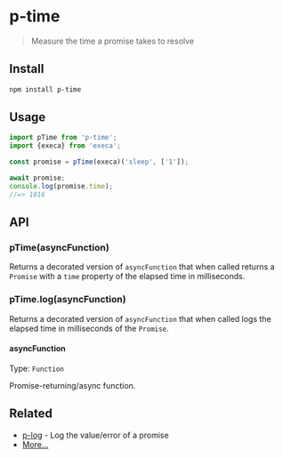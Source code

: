 # p-time

> Measure the time a promise takes to resolve

## Install

```sh
npm install p-time
```

## Usage

```js
import pTime from 'p-time';
import {execa} from 'execa';

const promise = pTime(execa)('sleep', ['1']);

await promise;
console.log(promise.time);
//=> 1016
```

## API

### pTime(asyncFunction)

Returns a decorated version of `asyncFunction` that when called returns a `Promise` with a `time` property of the elapsed time in milliseconds.

### pTime.log(asyncFunction)

Returns a decorated version of `asyncFunction` that when called logs the elapsed time in milliseconds of the `Promise`.

#### asyncFunction

Type: `Function`

Promise-returning/async function.

## Related

- [p-log](https://github.com/sindresorhus/p-log) - Log the value/error of a promise
- [More…](https://github.com/sindresorhus/promise-fun)
